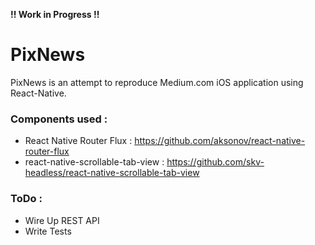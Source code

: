 **!! Work in Progress !!**

# PixNews

PixNews is an attempt to reproduce Medium.com iOS application using React-Native.

### Components used :

- React Native Router Flux : https://github.com/aksonov/react-native-router-flux
- react-native-scrollable-tab-view : https://github.com/skv-headless/react-native-scrollable-tab-view

### ToDo :
- Wire Up REST API
- Write Tests
